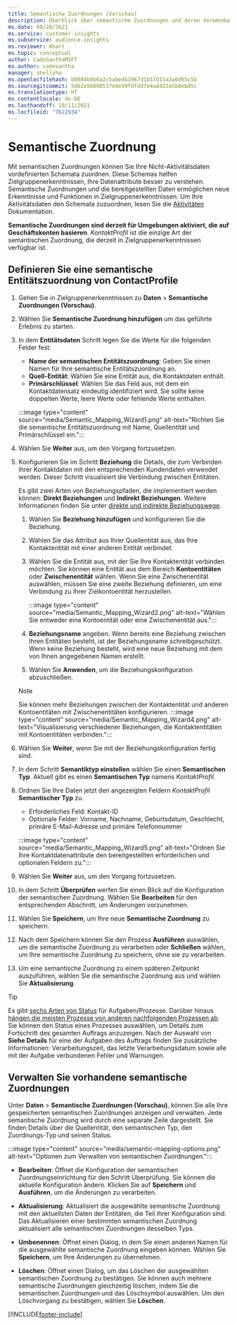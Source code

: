```yaml
---
title: Semantische Zuordnungen (Vorschau)
description: Überblick über semantische Zuordnungen und deren Verwendung.
ms.date: 09/28/2021
ms.service: customer-insights
ms.subservice: audience-insights
ms.reviewer: mhart
ms.topic: conceptual
author: CadeSanthaMSFT
ms.author: cadesantha
manager: shellyha
ms.openlocfilehash: b0884b8b6a2c5abe4b3967d1b57d11a3a6d65c5b
ms.sourcegitcommit: 5d82e5b808517e0e99fdfdd7e4a4422a5b8ebd5c
ms.translationtype: HT
ms.contentlocale: de-DE
ms.lasthandoff: 10/11/2021
ms.locfileid: "7622934"
---
```

# <a name="semantic-mappings"></a>Semantische Zuordnung

Mit semantischen Zuordnungen können Sie Ihre Nicht-Aktivitätsdaten vordefinierten Schemata zuordnen. Diese Schemas helfen Zielgruppenerkenntnissen, Ihre Datenattribute besser zu verstehen. Semantische Zuordnungen und die bereitgestellten Daten ermöglichen neue Erkenntnisse und Funktionen in Zielgruppenerkenntnissen. Um Ihre Aktivitätsdaten den Schemata zuzuordnen, lesen Sie die [Aktivitäten](activities.md) Dokumentation.

**Semantische Zuordnungen sind derzeit für Umgebungen aktiviert, die auf Geschäftskonten basieren**. *KontaktProfil* ist die einzige Art der semantischen Zuordnung, die derzeit in Zielgruppenerkenntnissen verfügbar ist.

## <a name="define-a-contactprofile-semantic-entity-mapping"></a>Definieren Sie eine semantische Entitätszuordnung von ContactProfile

1. Gehen Sie in Zielgruppenerkenntnissen zu **Daten** > **Semantische Zuordnungen (Vorschau)**.

1. Wählen Sie **Semantische Zuordnung hinzufügen** um das geführte Erlebnis zu starten.

1. In dem **Entitätsdaten** Schritt legen Sie die Werte für die folgenden Felder fest:

   - **Name der semantischen Entitätszuordnung**: Geben Sie einen Namen für Ihre semantische Entitätszuordnung an.
   - **Quell-Entität**: Wählen Sie eine Entität aus, die Kontaktdaten enthält.
   - **Primärschlüssel**: Wählen Sie das Feld aus, mit dem ein Kontaktdatensatz eindeutig identifiziert wird. Sie sollte keine doppelten Werte, leere Werte oder fehlende Werte enthalten.

   :::image type="content" source="media/Semantic_Mapping_Wizard1.png" alt-text="Richten Sie die semantische Entitätszuordnung mit Name, Quellentität und Primärschlüssel ein.":::

1. Wählen Sie **Weiter** aus, um den Vorgang fortzusetzen.

1. Konfigurieren Sie im Schritt **Beziehung** die Details, die zum Verbinden Ihrer Kontaktdaten mit den entsprechenden Kundendaten verwendet werden. Dieser Schritt visualisiert die Verbindung zwischen Entitäten.  

   Es gibt zwei Arten von Beziehungspfaden, die implementiert werden können: **Direkt Beziehungen** und **Indirekt Beziehungen**. Weitere Informationen finden Sie unter [direkte und indirekte Beziehungswege](relationships.md#relationship-paths).

   1. Wählen Sie **Beziehung hinzufügen** und konfigurieren Sie die Beziehung.
   1. Wählen Sie das Attribut aus Ihrer Quellentität aus, das Ihre Kontaktentität mit einer anderen Entität verbindet.
   1. Wählen Sie die Entität aus, mit der Sie Ihre Kontaktentität verbinden möchten. Sie können eine Entität aus dem Bereich **Kontoentitäten** oder **Zwischenentität** wählen. Wenn Sie eine Zwischenentität auswählen, müssen Sie eine zweite Beziehung definieren, um eine Verbindung zu Ihrer Zielkontoentität herzustellen.

      :::image type="content" source="media/Semantic_Mapping_Wizard2.png" alt-text="Wählen Sie entweder eine Kontoentität oder eine Zwischenentität aus.":::

   1. **Beziehungsname** angeben. Wenn bereits eine Beziehung zwischen Ihren Entitäten besteht, ist der Beziehungsname schreibgeschützt. Wenn keine Beziehung besteht, wird eine neue Beziehung mit dem von Ihnen angegebenen Namen erstellt.
   1. Wählen Sie **Anwenden**, um die Beziehungskonfiguration abzuschließen.

   > [!NOTE]
   > Sie können mehr Beziehungen zwischen der Kontaktentität und anderen Kontoentitäten mit Zwischenentitäten konfigurieren.
   >  :::image type="content" source="media/Semantic_Mapping_Wizard4.png" alt-text="Visualisierung verschiedener Beziehungen, die Kontaktentitäten mit Kontoentitäten verbinden.":::

1. Wählen Sie **Weiter**, wenn Sie mit der Beziehungskonfiguration fertig sind.

1. In dem Schritt **Semantiktyp einstellen** wählen Sie einen **Semantischen Typ**. Aktuell gibt es einen **Semantischen Typ** namens *KontaktProfil*.

1. Ordnen Sie Ihre Daten jetzt den angezeigten Feldern *KontaktProfil* **Semantischer Typ** zu.
   - Erforderliches Feld: Kontakt-ID
   - Optionale Felder: Vorname, Nachname, Geburtsdatum, Geschlecht, primäre E-Mail-Adresse und primäre Telefonnummer

   :::image type="content" source="media/Semantic_Mapping_Wizard5.png" alt-text="Ordnen Sie Ihre Kontaktdatenattribute den bereitgestellten erforderlichen und optionalen Feldern zu.":::

1. Wählen Sie **Weiter** aus, um den Vorgang fortzusetzen.

1. In dem Schritt **Überprüfen** werfen Sie einen Blick auf die Konfiguration der semantischen Zuordnung. Wählen Sie **Bearbeiten** für den entsprechenden Abschnitt, um Änderungen vorzunehmen.

1. Wählen Sie **Speichern**, um Ihre neue **Semantische Zuordnung** zu speichern.

1. Nach dem Speichern können Sie den Prozess **Ausführen** auswählen, um die semantische Zuordnung zu verarbeiten oder **Schließen** wählen, um Ihre semantische Zuordnung zu speichern, ohne sie zu verarbeiten.

1. Um eine semantische Zuordnung zu einem späteren Zeitpunkt auszuführen, wählen Sie die semantische Zuordnung aus und wählen Sie **Aktualisierung**.

> [!TIP]
> Es gibt [sechs Arten von Status](system.md#status-types) für Aufgaben/Prozesse. Darüber hinaus [hängen die meisten Prozesse von anderen nachfolgenden Prozessen ab](system.md#refresh-policies). Sie können den Status eines Prozesses auswählen, um Details zum Fortschritt des gesamten Auftrags anzuzeigen. Nach der Auswahl von **Siehe Details** für eine der Aufgaben des Auftrags finden Sie zusätzliche Informationen: Verarbeitungszeit, das letzte Verarbeitungsdatum sowie alle mit der Aufgabe verbundenen Fehler und Warnungen.

## <a name="manage-existing-semantic-mappings"></a>Verwalten Sie vorhandene semantische Zuordnungen

Unter **Daten** > **Semantische Zuordnungen (Vorschau)**, können Sie alle Ihre gespeicherten semantischen Zuordnungen anzeigen und verwalten. Jede semantische Zuordnung wird durch eine separate Zeile dargestellt. Sie finden Details über die Quellentität, den semantischen Typ, den Zuordnungs-Typ und seinen Status.

:::image type="content" source="media/semantic-mapping-options.png" alt-text="Optionen zum Verwalten von semantischen Zuordnungen.":::

- **Bearbeiten**: Öffnet die Konfiguration der semantischen Zuordnungseinrichtung für den Schritt Überprüfung. Sie können die aktuelle Konfiguration ändern. Klicken Sie auf **Speichern** und **Ausführen**, um die Änderungen zu verarbeiten.

- **Aktualisierung**: Aktualisiert die ausgewählte semantische Zuordnung mit den aktuellsten Daten der Entitäten, die Teil ihrer Konfiguration sind. Das Aktualisieren einer bestimmten semantischen Zuordnung aktualisiert alle semantischen Zuordnungen desselben Typs.

- **Umbenennen**: Öffnet einen Dialog, in dem Sie einen anderen Namen für die ausgewählte semantische Zuordnung eingeben können. Wählen Sie **Speichern**, um Ihre Änderungen zu übernehmen.

- **Löschen**: Öffnet einen Dialog, um das Löschen der ausgewählten semantischen Zuordnung zu bestätigen. Sie können auch mehrere semantische Zuordnungen gleichzeitig löschen, indem Sie die semantischen Zuordnungen und das Löschsymbol auswählen. Um den Löschvorgang zu bestätigen, wählen Sie **Löschen**.

[!INCLUDE[footer-include](../includes/footer-banner.md)]
